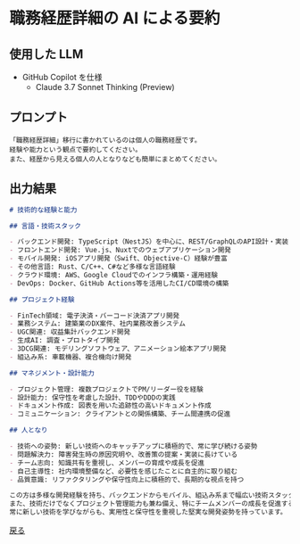 # 職務経歴詳細の AI による要約

## 使用した LLM

<!-- textlint-disable use-si-units -->
- GitHub Copilot を仕様
  - Claude 3.7 Sonnet Thinking (Preview)
<!-- textlint-enable use-si-units -->

## プロンプト

```plaintext
「職務経歴詳細」移行に書かれているのは個人の職務経歴です。
経験や能力という観点で要約してください。
また、経歴から見える個人の人となりなども簡単にまとめてください。
```

## 出力結果

```markdown
# 技術的な経験と能力

## 言語・技術スタック

- バックエンド開発: TypeScript（NestJS）を中心に、REST/GraphQLのAPI設計・実装
- フロントエンド開発: Vue.js、Nuxtでのウェブアプリケーション開発
- モバイル開発: iOSアプリ開発（Swift、Objective-C）経験が豊富
- その他言語: Rust、C/C++、C#など多様な言語経験
- クラウド環境: AWS、Google Cloudでのインフラ構築・運用経験
- DevOps: Docker、GitHub Actions等を活用したCI/CD環境の構築

## プロジェクト経験

- FinTech領域: 電子決済・バーコード決済アプリ開発
- 業務システム: 建築業のDX案件、社内業務改善システム
- UGC関連: 収益集計バックエンド開発
- 生成AI: 調査・プロトタイプ開発
- 3DCG関連: モデリングソフトウェア、アニメーション絵本アプリ開発
- 組込み系: 車載機器、複合機向け開発

## マネジメント・設計能力

- プロジェクト管理: 複数プロジェクトでPM/リーダー役を経験
- 設計能力: 保守性を考慮した設計、TDDやDDDの実践
- ドキュメント作成: 図表を用いた追跡性の高いドキュメント作成
- コミュニケーション: クライアントとの関係構築、チーム間連携の促進

## 人となり

- 技術への姿勢: 新しい技術へのキャッチアップに積極的で、常に学び続ける姿勢
- 問題解決力: 障害発生時の原因究明や、改善策の提案・実装に長けている
- チーム志向: 知識共有を重視し、メンバーの育成や成長を促進
- 自己主導性: 社内環境整備など、必要性を感じたことに自主的に取り組む
- 品質意識: リファクタリングや保守性向上に積極的で、長期的な視点を持つ

この方は多様な開発経験を持ち、バックエンドからモバイル、組込み系まで幅広い技術スタックを扱える技術者です。
また、技術だけでなくプロジェクト管理能力も兼ね備え、特にチームメンバーの成長を促進する環境づくりや、顧客との良好な関係構築に注力している点が特徴的です。
常に新しい技術を学びながらも、実用性と保守性を重視した堅実な開発姿勢を持っています。
```

[戻る](./README.md#職務経歴詳細)
